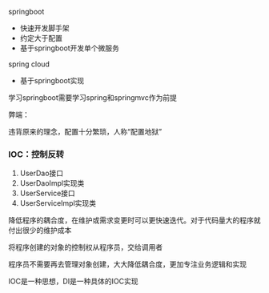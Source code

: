 springboot

+ 快速开发脚手架
+ 约定大于配置
+ 基于springboot开发单个微服务

spring cloud

+ 基于springboot实现

学习springboot需要学习spring和springmvc作为前提

弊端：

违背原来的理念，配置十分繁琐，人称“配置地狱”

### IOC：控制反转

1. UserDao接口
2. UserDaoImpl实现类
3. UserService接口
4. UserServiceImpl实现类

降低程序的耦合度，在维护或需求变更时可以更快速迭代。对于代码量大的程序就付出很少的维护成本

将程序创建的对象的控制权从程序员，交给调用者

程序员不需要再去管理对象创建，大大降低耦合度，更加专注业务逻辑和实现

IOC是一种思想，DI是一种具体的IOC实现